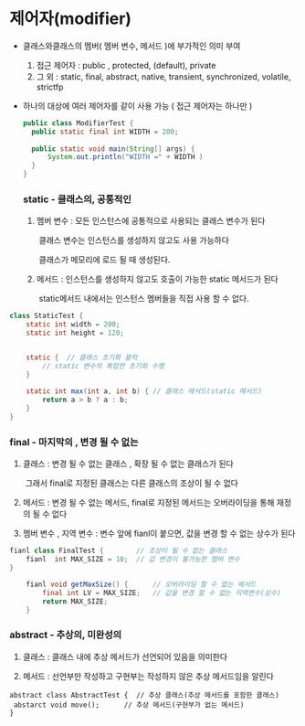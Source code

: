 # 제어자(modifier)

- 클래스와클래스의 멤버( 멤버 변수, 메서드 )에 부가적인 의미 부여

  1. 접근 제어자 :  public , protected, (default), private
  2.   그 외 : static, final, abstract, native, transient, synchronized, volatile, strictfp

- 하나의 대상에 여러 제어자를 같이 사용 가능 ( 접근 제어자는 하나만 )

  ```java
  public class ModifierTest {
  	public static final int WIDTH = 200;
  	
  	public static void main(String[] args) {
  		System.out.println("WIDTH =" + WIDTH )
  	}
  }
  ```

  ### static - 클래스의, 공통적인	

  1. 멤버 변수 : 모든 인스턴스에 공통적으로 사용되는 클래스 변수가 된다

     ​                    클래스 변수는 인스턴스를 생성하지 않고도 사용 가능하다

     ​                   클래스가 메모리에 로드 될 때 생성된다.

  2. 메서드 : 인스턴스를 생성하지 않고도 호출이 가능한 static 메서드가 된다

     ​               static메서드 내에서는 인스턴스 멤버들을 직접 사용 할 수 없다.

```java
class StaticTest {
	static int width = 200;
	static int height = 120;


	static {  // 클래스 초기화 블럭 
        // static 변수의 복잡한 초기화 수행
    }
	
    static int max(int a, int b) { // 클래스 메서드(static 메서드)
        return a > b ? a : b;
    }
}
```

### final - 마지막의 , 변경 될 수 없는

1. 클래스 :  변경 될 수 없는 클래스 , 확장 될 수 없는 클래스가 된다

   ​				그래서 final로 지정된 클래스는 다른 클래스의 조상이 될 수 없다

2.  메서드 : 변경 될 수 없는 메서드, final로 지정된 메서드는 오버라이딩을 통해 재정의 될 수 없다

3. 멤버 변수 ,  지역 변수 : 변수 앞에 fianl이 붙으면, 값을 변경 할 수 없는 상수가 된다

```java
fianl class FinalTest {        // 조상이 될 수 없는 클래스
	fianl  int MAX_SIZE = 10;  // 값 변경이 불가능한 멤버 변수
}

	fianl void getMaxSize() {      // 오버라이딩 할 수 없는 메서드
        final int LV = MAX_SIZE;   // 값을 변경 할 수 없는 지역변수(상수)
        return MAX_SIZE;
    }
```

### abstract - 추상의, 미완성의

1.  클래스 :  클래스 내에 추상 메서드가 선언되어 있음을 의미한다

2.  메서드 : 선언부만 작성하고 구현부는 작성하지 않은 추상 메서드임을 알린다

   ```
   abstract class AbstractTest {  // 추상 클래스(추상 메서드를 포함한 클래스)
   	abstarct void move();	   // 추상 메서드(구현부가 없는 메서드)
   }
   ```

   
